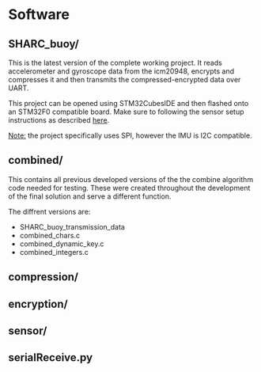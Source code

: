 # Software
## SHARC_buoy/
This is the latest version of the complete working project. It reads accelerometer and gyroscope data from the icm20948, encrypts and compresses it and then transmits the compressed-encrypted data over UART. 

This project can be opened using STM32CubesIDE and then flashed onto an STM32F0 compatible board. Make sure to following the sensor setup instructions as described [here](https://github.com/tristynferreiro/SHARC_buoy_data_transmission/blob/main/Software/Sensor/README.md). 

<u>Note:</u> the project specifically uses SPI, however the IMU is I2C compatible.

## combined/
This contains all previous developed versions of the the combine algorithm code needed for testing. These were created throughout the development of the final solution and serve a different function.

The diffrent versions are:
- SHARC_buoy_transmission_data
- combined_chars.c
- combined_dynamic_key.c
- combined_integers.c

## compression/

## encryption/

## sensor/

## serialReceive.py
